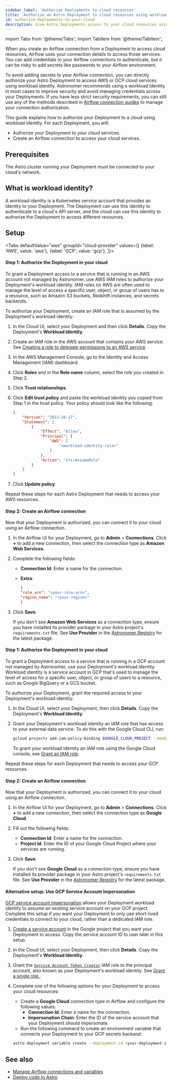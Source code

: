 ```yaml
---
sidebar_label: 'Authorize Deployments to cloud resources'
title: 'Authorize an Astro Deployment to cloud resources using workload identity'
id: authorize-deployments-to-your-cloud
description: Give Astro Deployments access to your cloud resources using a Kubernetes workload identity
---
```


import Tabs from '@theme/Tabs';
import TabItem from '@theme/TabItem';

When you create an Airflow connection from a Deployment to access cloud resources, Airflow uses your connection details to access those services. You can add credentials to your Airflow connections to authenticate, but it can be risky to add secrets like passwords to your Airflow environment. 

To avoid adding secrets to your Airflow connection, you can directly authorize your Astro Deployment to access AWS or GCP cloud services using workload identity. Astronomer recommends using a workload identity in most cases to improve security and avoid managing credentials across your Deployments. If you have less strict security requirements, you can still use any of the methods described in [Airflow connection guides](https://docs.astronomer.io/learn/connections) to manage your connection authorization. 

This guide explains how to authorize your Deployment to a cloud using workload identity. For each Deployment, you will:

- Authorize your Deployment to your cloud services.
- Create an Airflow connection to access your cloud services.

## Prerequisites

The Astro cluster running your Deployment must be connected to your cloud's network.

## What is workload identity?

A workload identity is a Kubernetes service account that provides an identity to your Deployment. The Deployment can use this identity to authenticate to a cloud's API server, and the cloud can use this identity to authorize the Deployment to access different resources.

## Setup 

<Tabs
    defaultValue="aws"
    groupId="cloud-provider"
    values={[
        {label: 'AWS', value: 'aws'},
        {label: 'GCP', value: 'gcp'},
    ]}>
<TabItem value="aws">

#### Step 1: Authorize the Deployment in your cloud

To grant a Deployment access to a service that is running in an AWS account not managed by Astronomer, use AWS IAM roles to authorize your Deployment's workload identity. IAM roles on AWS are often used to manage the level of access a specific user, object, or group of users has to a resource, such as Amazon S3 buckets, Redshift instances, and secrets backends.

To authorize your Deployment, create an IAM role that is assumed by the Deployment's workload identity:

1. In the Cloud UI, select your Deployment and then click **Details**. Copy the Deployment's **Workload Identity**.
2. Create an IAM role in the AWS account that contains your AWS service. See [Creating a role to delegate permissions to an AWS service](https://docs.aws.amazon.com/IAM/latest/UserGuide/id_roles_create_for-service.html).
3. In the AWS Management Console, go to the Identity and Access Management (IAM) dashboard.
4. Click **Roles** and in the **Role name** column, select the role you created in Step 2.
5. Click **Trust relationships**.
6. Click **Edit trust policy** and paste the workload identity you copied from Step 1 in the trust policy. Your policy should look like the following:

    ```json
    {
        "Version": "2012-10-17",
        "Statement": [
            {
                "Effect": "Allow",
                "Principal": {
                    "AWS": [
                        "<workload-identity-role>"
                    ]
                },
                "Action": "sts:AssumeRole"
            }
        ]
    }
    ```

7. Click **Update policy**.

Repeat these steps for each Astro Deployment that needs to access your AWS resources.

#### Step 2: Create an Airflow connection

Now that your Deployment is authorized, you can connect it to your cloud using an Airflow connection.

1. In the Airflow UI for your Deployment, go to **Admin** > **Connections**. Click **+** to add a new connection, then select the connection type as **Amazon Web Services**. 

2. Complete the following fields:
    - **Connection Id**: Enter a name for the connection.
    - **Extra**: 

        ```json
        {
        "role_arn": "<your-role-arn>",
        "region_name": "<your-region>"
        }
        ```

3. Click **Save**. 
    
    If you don't see **Amazon Web Services** as a connection type, ensure you have installed its provider package in your Astro project's `requirements.txt` file. See **Use Provider** in the [Astronomer Registry](https://registry.astronomer.io/providers/Amazon/versions/latest) for the latest package.


</TabItem>

<TabItem value="gcp">

#### Step 1: Authorize the Deployment in your cloud

To grant a Deployment access to a service that is running in a GCP account not managed by Astronomer, use your Deployment's workload identity. Workload identity is a service account in GCP that's used to manage the level of access for a specific user, object, or group of users to a resource, such as Google BigQuery or a GCS bucket.

To authorize your Deployment, grant the required access to your Deployment's workload identity:

1. In the Cloud UI, select your Deployment, then click **Details**. Copy the Deployment's **Workload Identity**.

2. Grant your Deployment's workload identity an IAM role that has access to your external data service. To do this with the Google Cloud CLI, run:

    ```bash
    gcloud projects add-iam-policy-binding $GOOGLE_CLOUD_PROJECT --member=serviceAccount:<workload-identity> --role=roles/viewer
    ```

    To grant your workload identity an IAM role using the Google Cloud console, see [Grant an IAM role](https://cloud.google.com/iam/docs/grant-role-console#grant_an_iam_role).

Repeat these steps for each Deployment that needs to access your GCP resources.

#### Step 2: Create an Airflow connection

Now that your Deployment is authorized, you can connect it to your cloud using an Airflow connection.

1. In the Airflow UI for your Deployment, go to **Admin** > **Connections**. Click **+** to add a new connection, then select the connection type as **Google Cloud**. 

2. Fill out the following fields:

    - **Connection Id**: Enter a name for the connection.
    - **Project Id**: Enter the ID of your Google Cloud Project where your services are running.

3. Click **Save**. 
    
    If you don't see **Google Cloud** as a connection type, ensure you have installed its provider package in your Astro project's `requirements.txt` file. See **Use Provider** in the [Astronomer Registry](https://registry.astronomer.io/providers/Google/versions/latest) for the latest package.

#### Alternative setup: Use GCP Service Account Impersonation

[GCP service account impersonation](https://cloud.google.com/docs/authentication/use-service-account-impersonation) allows your Deployment workload identity to assume an existing service account on your GCP project. Complete this setup if you want your Deployment to only use short-lived credentials to connect to your cloud, rather than a dedicated IAM role. 

1. [Create a service account](https://cloud.google.com/iam/docs/service-accounts-create) in the Google project that you want your Deployment to access. Copy the service account ID to user later in this setup.
2. In the Cloud UI, select your Deployment, then click **Details**. Copy the Deployment's **Workload Identity**.
3. Grant the [`Service Account Token Creator`](https://cloud.google.com/iam/docs/understanding-roles#iam.serviceAccountTokenCreator) IAM role to the principal account, also known as your Deployment's workload identity. See [Grant a single role.](https://cloud.google.com/iam/docs/granting-changing-revoking-access#grant-single-role).
4. Complete one of the following options for your Deployment to access your cloud resources:

    - Create a **Google Cloud** connection type in Airflow and configure the following values:
        - **Connection Id**: Enter a name for the connection.
        - **Impersonation Chain**: Enter the ID of the service account that your Deployment should impersonate.
    - Run the following command to create an environment variable that connects your Deployment to your GCP secrets backend:

    ```zsh
    astro deployment variable create --deployment-id <your-deployment-id> AIRFLOW__SECRETS__BACKEND_KWARGS={"connections_prefix": "airflow-connections", "variables_prefix": "airflow-variables", "project_id": "<your-secret-manager-project-id>", "impersonation_chain": "<your-gcp-service-account>"}
    ```

</TabItem>
</Tabs>

## See also
- [Manage Airflow connections and variables](manage-connections-variables.md)
- [Deploy code to Astro](deploy-code.md)
